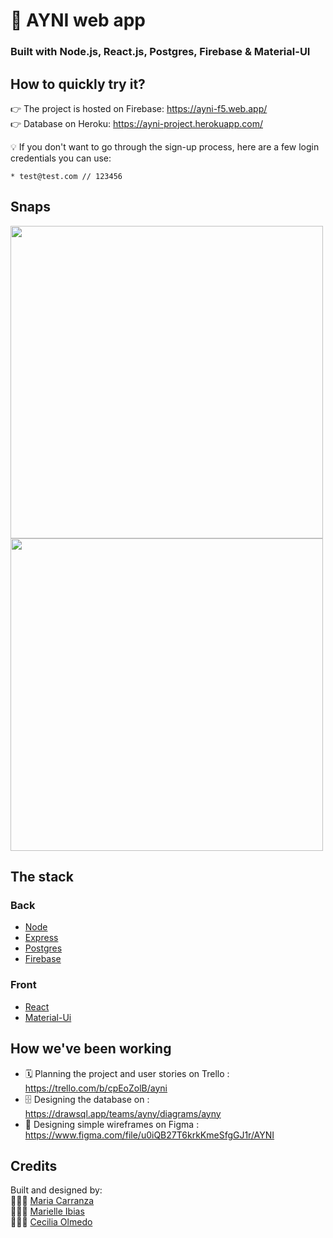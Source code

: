# 🤝 AYNI web app
### Built with Node.js, React.js, Postgres, Firebase & Material-UI

## How to quickly try it?

👉 The project is hosted on Firebase: https://ayni-f5.web.app/<br/>
👉 Database on Heroku: https://ayni-project.herokuapp.com/

💡 If you don't want to go through the sign-up process, here are a few login credentials you can use:
```
* test@test.com // 123456
```
## Snaps

<img src="/public/images/ayni-login.JPG"  width= 500px/>
<img src="/public/images/ayni-home.JPG"  width= 500px/>

## The stack
### Back
* [Node](https://nodejs.org/en/)
* [Express](https://expressjs.com/)
* [Postgres](https://www.postgresql.org/)
* [Firebase](https://firebase.google.com/)

### Front
* [React](https://reactjs.org/)
* [Material-Ui](https://material-ui.com/)

## How we've been working
* 🗓 Planning the project and user stories on Trello : https://trello.com/b/cpEoZolB/ayni
* 🗄 Designing the database on : https://drawsql.app/teams/ayny/diagrams/ayny
* 🎨 Designing simple wireframes on Figma : https://www.figma.com/file/u0iQB27T6krkKmeSfgGJ1r/AYNI

## Credits

Built and designed by:<br/>
👨🏻‍💻 <a href="https://github.com/Mariacarranzavaldes">Maria Carranza</a><br/>
👨🏻‍💻 <a href="https://github.com/marielleia">Marielle Ibias</a><br/>
👨🏻‍💻 <a href="https://github.com/Chechutech">Cecilia Olmedo</a>
